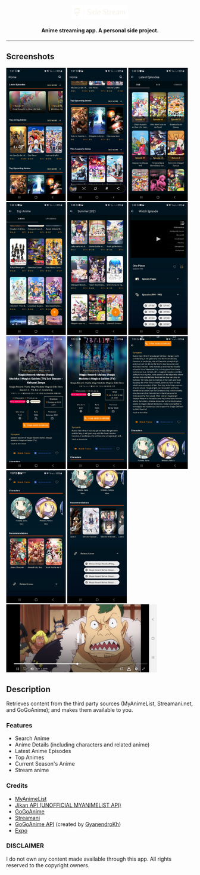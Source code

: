 <p align="center"><a href="https://github.com/Neko-R/Side"><img src="/meta/sideStream.png" width="150"></a></p> 
<h4 align="center">Anime streaming app. A personal side project.</h4> 
<hr>

## Screenshots

[<img src="meta/screenshots/screenshot_1.jpg" width=160>](meta/screenshots/screenshot_1.jpg)
[<img src="meta/screenshots/screenshot_2.jpg" width=160>](meta/screenshots/screenshot_2.jpg)
[<img src="meta/screenshots/screenshot_3.jpg" width=160>](meta/screenshots/screenshot_3.jpg)
[<img src="meta/screenshots/screenshot_4.jpg" width=160>](meta/screenshots/screenshot_4.jpg)
[<img src="meta/screenshots/screenshot_5.jpg" width=160>](meta/screenshots/screenshot_5.jpg)
[<img src="meta/screenshots/screenshot_6.jpg" width=160>](meta/screenshots/screenshot_6.jpg)
[<img src="meta/screenshots/screenshot_8.jpg" width=160>](meta/screenshots/screenshot_8.jpg)
[<img src="meta/screenshots/screenshot_9.jpg" width=160>](meta/screenshots/screenshot_9.jpg)
[<img src="meta/screenshots/screenshot_10.jpg" width=160>](meta/screenshots/screenshot_10.jpg)
[<img src="meta/screenshots/screenshot_11.jpg" width=160>](meta/screenshots/screenshot_11.jpg)
[<img src="meta/screenshots/screenshot_12.jpg" width=160>](meta/screenshots/screenshot_12.jpg)
[<img src="meta/screenshots/screenshot_7.jpg" width=405>](meta/screenshots/screenshot_7.jpg)

## Description

Retrieves content from the third party sources (MyAnimeList, Streamani.net, and GoGoAnime); and makes them available to you.

### Features

* Search Anime
* Anime Details (including characters and related anime)
* Latest Anime Episodes
* Top Animes
* Current Season's Anime
* Stream anime

### Credits

* <a href="https://myanimelist.net/">MyAnimeList</a>
* <a href="https://jikan.moe/">Jikan API (UNOFFICIAL MYANIMELIST API)</a>
* <a href="https://gogoanime.pe/">GoGoAnime</a>
* <a href="https://streamani.net/">Streamani</a>
* <a href="https://github.com/GyanendroKh/gogoanime-api">GoGoAnime API</a> (created by <a href="https://github.com/GyanendroKh)">GyanendroKh</a>)
* <a href="https://docs.expo.dev/">Expo</a>

### DISCLAIMER

I do not own any content made available through this app. All rights reserved to the copyright owners.
